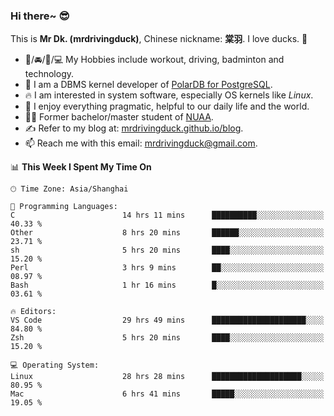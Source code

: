 ### Hi there~ 😎

This is **Mr Dk. (mrdrivingduck)**, Chinese nickname: **棠羽**. I love ducks. 🦆

- 💪/🚘/🏸/💻 My Hobbies include workout, driving, badminton and technology.
- 🍊 I am a DBMS kernel developer of [PolarDB for PostgreSQL](https://github.com/ApsaraDB/PolarDB-for-PostgreSQL).
- 🔥 I am interested in system software, especially OS kernels like *Linux*.
- 🔧 I enjoy everything pragmatic, helpful to our daily life and the world.
- 👨‍🎓 Former bachelor/master student of [NUAA](https://en.wikipedia.org/wiki/Nanjing_University_of_Aeronautics_and_Astronautics).
- ✍ Refer to my blog at: [mrdrivingduck.github.io/blog](https://mrdrivingduck.github.io/blog/).
- 📫 Reach me with this email: [mrdrivingduck@gmail.com](mailto:mrdrivingduck@gmail.com).

<!--START_SECTION:waka-->
📊 **This Week I Spent My Time On** 

```text
🕑︎ Time Zone: Asia/Shanghai

💬 Programming Languages: 
C                        14 hrs 11 mins      ██████████░░░░░░░░░░░░░░░   40.33 % 
Other                    8 hrs 20 mins       ██████░░░░░░░░░░░░░░░░░░░   23.71 % 
sh                       5 hrs 20 mins       ████░░░░░░░░░░░░░░░░░░░░░   15.20 % 
Perl                     3 hrs 9 mins        ██░░░░░░░░░░░░░░░░░░░░░░░   08.97 % 
Bash                     1 hr 16 mins        █░░░░░░░░░░░░░░░░░░░░░░░░   03.61 % 

🔥 Editors: 
VS Code                  29 hrs 49 mins      █████████████████████░░░░   84.80 % 
Zsh                      5 hrs 20 mins       ████░░░░░░░░░░░░░░░░░░░░░   15.20 % 

💻 Operating System: 
Linux                    28 hrs 28 mins      ████████████████████░░░░░   80.95 % 
Mac                      6 hrs 41 mins       █████░░░░░░░░░░░░░░░░░░░░   19.05 % 
```


<!--END_SECTION:waka-->

<!-- ![Mr Dk.'s GitHub Stats](https://github-readme-stats.vercel.app/api?username=mrdrivingduck&count_private&show_icons=true&theme=buefy) -->

<!-- ![Most Used Languages](https://github-readme-stats.vercel.app/api/top-langs/?username=mrdrivingduck&exclude_repo=mips32-CPU,snort-tcp-socket&theme=buefy&layout=compact&langs_count=10) -->


<!--
**mrdrivingduck/mrdrivingduck** is a ✨ _special_ ✨ repository because its `README.md` (this file) appears on your GitHub profile.

Here are some ideas to get you started:

- 🔭 I’m currently working on ...
- 🌱 I’m currently learning ...
- 👯 I’m looking to collaborate on ...
- 🤔 I’m looking for help with ...
- 💬 Ask me about ...
- 📫 How to reach me: ...
- 😄 Pronouns: ...
- ⚡ Fun fact: ...
-->
